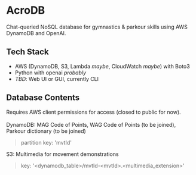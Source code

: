 # AcroDB
Chat-queried NoSQL database for gymnastics & parkour skills using AWS DynamoDB and OpenAI.
## Tech Stack
- AWS (DynamoDB, S3, Lambda *maybe*, CloudWatch *maybe*) with Boto3
- Python with openai *probably*
- *TBD*: Web UI or GUI, currently CLI
## Database Contents
Requires AWS client permissions for access (closed to public for now).<br><br>
DynamoDB: MAG Code of Points, WAG Code of Points (to be joined), Parkour dictionary (to be joined)
> partition key: 'mvtId'

S3: Multimedia for movement demonstrations
> key: '<dynamodb_table>/mvtId-\<mvtId\>.\<multimedia_extension\>'
